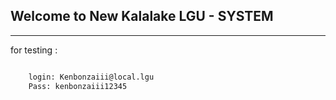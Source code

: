 ## Welcome to New Kalalake LGU - SYSTEM

----

for testing :

```bash

    login: Kenbonzaiii@local.lgu
    Pass: kenbonzaiii12345

```